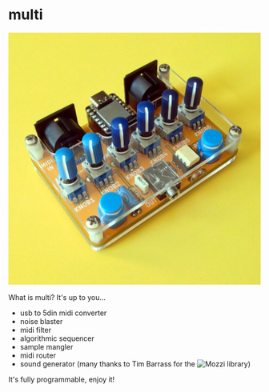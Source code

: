 # multi

![multi](multi_img/multi1896.jpg)


What is multi?
It's up to you...

- usb to 5din midi converter  
- noise blaster  
- midi filter  
- algorithmic sequencer  
- sample mangler
- midi router  
- sound generator (many thanks to Tim Barrass for the ![Mozzi library](https://github.com/sensorium/Mozzi))

It's fully programmable, enjoy it!

